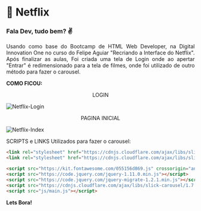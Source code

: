 # :rocket: Netflix
### Fala Dev, tudo bem? :v: 

<p align="justify">Usando como base do Bootcamp de HTML Web Developer, na Digital Innovation One no curso do Felipe Aguiar "Recriando a Interface do Netflix".
Após finalizar as aulas, Foi criada uma tela de Login onde ao apertar "Entrar" é redimensionado para a tela de filmes, onde foi utilizado de outro método para fazer o carousel.</p>

**COMO FICOU:**

<p align="center">LOGIN</p>

![Netflix-Login](https://user-images.githubusercontent.com/66649954/119437104-d31e8680-bcf3-11eb-8b2b-e3934ee7b227.png)

<p align="center">PAGINA INICIAL</p>

![Netflix-Index](https://user-images.githubusercontent.com/66649954/119437110-d7e33a80-bcf3-11eb-92ed-0a894931aae2.png)

SCRIPTS e LINKS Utilizados para fazer o carousel:

```html
<link rel="stylesheet" href="https://cdnjs.cloudflare.com/ajax/libs/slick-carousel/1.7.1/slick.css" />
<link rel="stylesheet" href="https://cdnjs.cloudflare.com/ajax/libs/slick-carousel/1.7.1/slick-theme.css" />

<script src="https://kit.fontawesome.com/055156d869.js" crossorigin="anonymous"></script>
<script src="https://code.jquery.com/jquery-1.11.0.min.js"></script>
<script src="https://code.jquery.com/jquery-migrate-1.2.1.min.js"></script>
<script src="https://cdnjs.cloudflare.com/ajax/libs/slick-carousel/1.7.1/slick.js"></script>
<script src="js/main.js"></script>
```


**Lets Bora!**